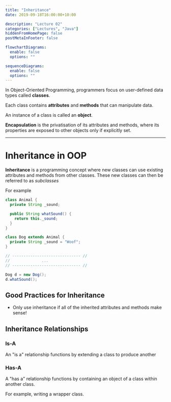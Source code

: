 ```yaml
---
title: "Inheritance"
date: 2019-09-18T16:00:00+10:00

description: "Lecture 02"
categories: ["Lectures", "Java"]
hiddenFromHomePage: false
postMetaInFooter: false

flowchartDiagrams:
  enable: false
  options: ""

sequenceDiagrams:
  enable: false
  options: ""
---
```


In Object-Oriented Programming, programmers focus on user-defined data types called **classes**.

Each class contains **attributes** and **methods** that can manipulate data.

An instance of a class is called an **object**.

**Encapsulation** is the privatisation of its attributes and methods, where its properties are exposed to other objects only if explicitly set.

---

# Inheritance in OOP

**Inheritance** is a programming concept where new classes can use existing attributes and methods from other classes. These new classes can then be referred to as _subclasses_

For example

```java
class Animal {
  private String _sound;

  public String whatSound() {
    return this._sound;
  }
}

class Dog extends Animal {
  private String _sound = "Woof";
}

// ------------------------------ //
//              ...
// ------------------------------ //

Dog d = new Dog();
d.whatSound();
```

## Good Practices for Inheritance

- Only use inheritance if all of the inherited attributes and methods make sense!

## Inheritance Relationships

### Is-A

An "is a" relationship functions by extending a class to produce another

### Has-A

A "has a" relationship functions by containing an object of a class within another class.

For example, writing a wrapper class.
